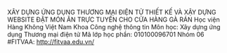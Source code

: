 XÂY DỰNG ỨNG DỤNG THƯƠNG MẠI ĐIỆN TỬ THIẾT KẾ VÀ XẬY DỰNG WEBSITE ĐẶT MÓN ĂN TRỰC TUYẾN CHO CỬA HÀNG GÀ RÁN
Học viện Hàng Không Việt Nam
Khoa Công nghệ thông tin
Môn học: Xây dựng ứng dụng Thương mại điện tử
Mã lớp học phần: 010100096701
Nhóm 06
#FITVAA: http://fitvaa.edu.vn/
